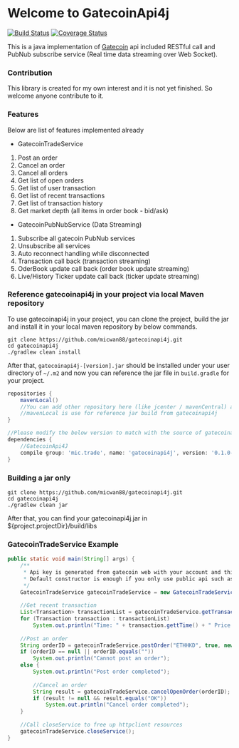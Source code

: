 # Welcome to GatecoinApi4j

[![Build Status](https://travis-ci.org/micwan88/gatecoinapi4j.svg?branch=master)](https://travis-ci.org/micwan88/gatecoinapi4j)
[![Coverage Status](https://coveralls.io/repos/github/micwan88/gatecoinapi4j/badge.svg?branch=master)](https://coveralls.io/github/micwan88/gatecoinapi4j?branch=master)

This is a java implementation of [Gatecoin](https://gatecoin.com/) api included RESTful call and PubNub subscribe service (Real time data streaming over Web Socket).

### Contribution
This library is created for my own interest and it is not yet finished. So welcome anyone contribute to it.

### Features
Below are list of features implemented already
- GatecoinTradeService
1. Post an order
2. Cancel an order
3. Cancel all orders
4. Get list of open orders
5. Get list of user transaction
6. Get list of recent transactions
7. Get list of transaction history
8. Get market depth (all items in order book - bid/ask)

- GatecoinPubNubService (Data Streaming)
1. Subscribe all gatecoin PubNub services
2. Unsubscribe all services
3. Auto reconnect handling while disconnected
3. Transaction call back (transaction streaming)
4. OderBook update call back (order book update streaming)
5. Live/History Ticker update call back (ticker update streaming)

### Reference gatecoinapi4j in your project via local Maven repository
To use gatecoinapi4j in your project, you can clone the project, build the jar and install it in your local maven repository by below commands.
```
git clone https://github.com/micwan88/gatecoinapi4j.git
cd gatecoinapi4j
./gradlew clean install
```
After that, `gatecoinapi4j-[version].jar` should be installed under your user directory of `~/.m2` and now you can reference the jar file in `build.gradle` for your project.
``` gradle
repositories {
    mavenLocal()
    //You can add other repository here (like jcenter / mavenCentral) and
    //mavenLocal is use for reference jar build from gatecoinapi4j
}

//Please modify the below version to match with the source of gatecoinapi4j
dependencies {
	//GatecoinApi4J
	compile group: 'mic.trade', name: 'gatecoinapi4j', version: '0.1.0-SNAPSHOT'
}
``` 

### Building a jar only
```
git clone https://github.com/micwan88/gatecoinapi4j.git
cd gatecoinapi4j
./gradlew clean jar
```
After that, you can find your gatecoinapi4j.jar in ${project.projectDir}/build/libs

### GatecoinTradeService Example
``` java
public static void main(String[] args) {
	/**
	 * Api key is generated from gatecoin web with your account and this is necessary for post order / cancel order
	 * Default constructor is enough if you only use public api such as getting transaction / market depth (order book items) 
	 */
	GatecoinTradeService gatecoinTradeService = new GatecoinTradeService("<yourApiPublicKey>", "<yourApiPrivateKey>");
	
	//Get recent transaction
	List<Transaction> transactionList = gatecoinTradeService.getTransactionList("ETHHKD");
	for (Transaction transaction : transactionList)
		System.out.println("Time: " + transaction.gettTime() + " Price: " + transaction.getPrice());
	
	//Post an order
	String orderID = gatecoinTradeService.postOrder("ETHHKD", true, new BigDecimal("1"), new BigDecimal("2400"));
	if (orderID == null || orderID.equals(""))
		System.out.println("Cannot post an order");
	else {
		System.out.println("Post order completed");
		
		//Cancel an order
		String result = gatecoinTradeService.cancelOpenOrder(orderID);
		if (result != null && result.equals("OK"))
			System.out.println("Cancel order completed");
	}
	
	//Call closeService to free up httpclient resources
	gatecoinTradeService.closeService();
}
```